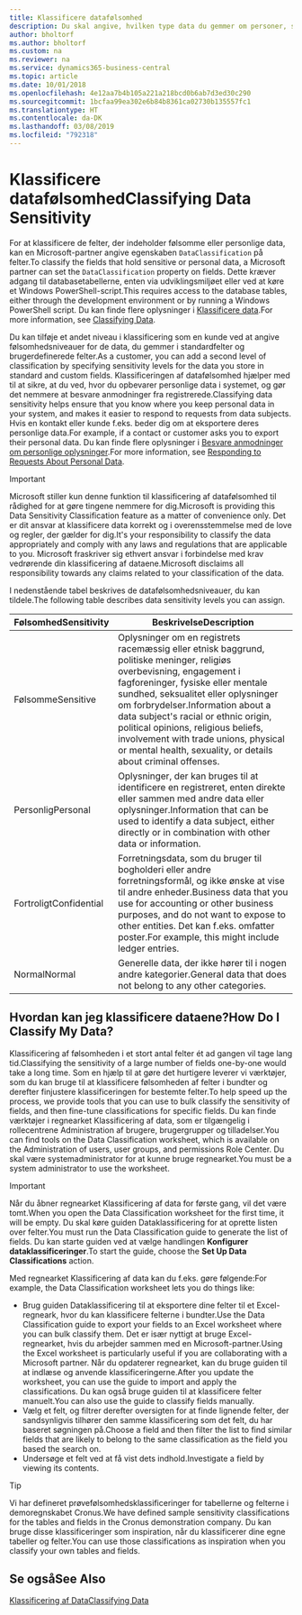 ```yaml
---
title: Klassificere datafølsomhed
description: Du skal angive, hvilken type data du gemmer om personer, så du kan besvare anmodninger fra dataemnet.
author: bholtorf
ms.author: bholtorf
ms.custom: na
ms.reviewer: na
ms.service: dynamics365-business-central
ms.topic: article
ms.date: 10/01/2018
ms.openlocfilehash: 4e12aa7b4b105a221a218bcd0b6ab7d3ed30c290
ms.sourcegitcommit: 1bcfaa99ea302e6b84b8361ca02730b135557fc1
ms.translationtype: HT
ms.contentlocale: da-DK
ms.lasthandoff: 03/08/2019
ms.locfileid: "792318"
---
```

# <a name="classifying-data-sensitivity"></a><span data-ttu-id="3c3f3-103">Klassificere datafølsomhed</span><span class="sxs-lookup"><span data-stu-id="3c3f3-103">Classifying Data Sensitivity</span></span>
<span data-ttu-id="3c3f3-104">For at klassificere de felter, der indeholder følsomme eller personlige data, kan en Microsoft-partner angive egenskaben ```DataClassification``` på felter.</span><span class="sxs-lookup"><span data-stu-id="3c3f3-104">To classify the fields that hold sensitive or personal data, a Microsoft partner can set the ```DataClassification``` property on fields.</span></span> <span data-ttu-id="3c3f3-105">Dette kræver adgang til databasetabellerne, enten via udviklingsmiljøet eller ved at køre et Windows PowerShell-script.</span><span class="sxs-lookup"><span data-stu-id="3c3f3-105">This requires access to the database tables, either through the development environment or by running a Windows PowerShell script.</span></span> <span data-ttu-id="3c3f3-106">Du kan finde flere oplysninger i [Klassificere data](https://docs.microsoft.com/en-us/dynamics-nav/classifying-data).</span><span class="sxs-lookup"><span data-stu-id="3c3f3-106">For more information, see [Classifying Data](https://docs.microsoft.com/en-us/dynamics-nav/classifying-data).</span></span>  

<span data-ttu-id="3c3f3-107">Du kan tilføje et andet niveau i klassificering som en kunde ved at angive følsomhedsniveauer for de data, du gemmer i standardfelter og brugerdefinerede felter.</span><span class="sxs-lookup"><span data-stu-id="3c3f3-107">As a customer, you can add a second level of classification by specifying sensitivity levels for the data you store in standard and custom fields.</span></span> <span data-ttu-id="3c3f3-108">Klassificeringen af datafølsomhed hjælper med til at sikre, at du ved, hvor du opbevarer personlige data i systemet, og gør det nemmere at besvare anmodninger fra registrerede.</span><span class="sxs-lookup"><span data-stu-id="3c3f3-108">Classifying data sensitivity helps ensure that you know where you keep personal data in your system, and makes it easier to respond to requests from data subjects.</span></span> <span data-ttu-id="3c3f3-109">Hvis en kontakt eller kunde f.eks. beder dig om at eksportere deres personlige data.</span><span class="sxs-lookup"><span data-stu-id="3c3f3-109">For example, if a contact or customer asks you to export their personal data.</span></span> <span data-ttu-id="3c3f3-110">Du kan finde flere oplysninger i [Besvare anmodninger om personlige oplysninger](admin-responding-to-requests-about-personal-data.md).</span><span class="sxs-lookup"><span data-stu-id="3c3f3-110">For more information, see [Responding to Requests About Personal Data](admin-responding-to-requests-about-personal-data.md).</span></span>

> [!Important]
> <span data-ttu-id="3c3f3-111">Microsoft stiller kun denne funktion til klassificering af datafølsomhed til rådighed for at gøre tingene nemmere for dig.</span><span class="sxs-lookup"><span data-stu-id="3c3f3-111">Microsoft is providing this Data Sensitivity Classification feature as a matter of convenience only.</span></span> <span data-ttu-id="3c3f3-112">Det er dit ansvar at klassificere data korrekt og i overensstemmelse med de love og regler, der gælder for dig.</span><span class="sxs-lookup"><span data-stu-id="3c3f3-112">It's your responsibility to classify the data appropriately and comply with any laws and regulations that are applicable to you.</span></span> <span data-ttu-id="3c3f3-113">Microsoft fraskriver sig ethvert ansvar i forbindelse med krav vedrørende din klassificering af dataene.</span><span class="sxs-lookup"><span data-stu-id="3c3f3-113">Microsoft disclaims all responsibility towards any claims related to your classification of the data.</span></span>  

<span data-ttu-id="3c3f3-114">I nedenstående tabel beskrives de datafølsomhedsniveauer, du kan tildele.</span><span class="sxs-lookup"><span data-stu-id="3c3f3-114">The following table describes data sensitivity levels you can assign.</span></span>

|<span data-ttu-id="3c3f3-115">Følsomhed</span><span class="sxs-lookup"><span data-stu-id="3c3f3-115">Sensitivity</span></span>|<span data-ttu-id="3c3f3-116">Beskrivelse</span><span class="sxs-lookup"><span data-stu-id="3c3f3-116">Description</span></span>|
|----|----|
|<span data-ttu-id="3c3f3-117">Følsomme</span><span class="sxs-lookup"><span data-stu-id="3c3f3-117">Sensitive</span></span> | <span data-ttu-id="3c3f3-118">Oplysninger om en registrets racemæssig eller etnisk baggrund, politiske meninger, religiøs overbevisning, engagement i fagforeninger, fysiske eller mentale sundhed, seksualitet eller oplysninger om forbrydelser.</span><span class="sxs-lookup"><span data-stu-id="3c3f3-118">Information about a data subject's racial or ethnic origin, political opinions, religious beliefs, involvement with trade unions, physical or mental health, sexuality, or details about criminal offenses.</span></span> |
|<span data-ttu-id="3c3f3-119">Personlig</span><span class="sxs-lookup"><span data-stu-id="3c3f3-119">Personal</span></span> | <span data-ttu-id="3c3f3-120">Oplysninger, der kan bruges til at identificere en registreret, enten direkte eller sammen med andre data eller oplysninger.</span><span class="sxs-lookup"><span data-stu-id="3c3f3-120">Information that can be used to identify a data subject, either directly or in combination with other data or information.</span></span>|
|<span data-ttu-id="3c3f3-121">Fortroligt</span><span class="sxs-lookup"><span data-stu-id="3c3f3-121">Confidential</span></span> | <span data-ttu-id="3c3f3-122">Forretningsdata, som du bruger til bogholderi eller andre forretningsformål, og ikke ønske at vise til andre enheder.</span><span class="sxs-lookup"><span data-stu-id="3c3f3-122">Business data that you use for accounting or other business purposes, and do not want to expose to other entities.</span></span> <span data-ttu-id="3c3f3-123">Det kan f.eks. omfatter poster.</span><span class="sxs-lookup"><span data-stu-id="3c3f3-123">For example, this might include ledger entries.</span></span>|
|<span data-ttu-id="3c3f3-124">Normal</span><span class="sxs-lookup"><span data-stu-id="3c3f3-124">Normal</span></span> | <span data-ttu-id="3c3f3-125">Generelle data, der ikke hører til i nogen andre kategorier.</span><span class="sxs-lookup"><span data-stu-id="3c3f3-125">General data that does not belong to any other categories.</span></span>|

## <a name="how-do-i-classify-my-data"></a><span data-ttu-id="3c3f3-126">Hvordan kan jeg klassificere dataene?</span><span class="sxs-lookup"><span data-stu-id="3c3f3-126">How Do I Classify My Data?</span></span>
<span data-ttu-id="3c3f3-127">Klassificering af følsomheden i et stort antal felter ét ad gangen vil tage lang tid.</span><span class="sxs-lookup"><span data-stu-id="3c3f3-127">Classifying the sensitivity of a large number of fields one-by-one would take a long time.</span></span> <span data-ttu-id="3c3f3-128">Som en hjælp til at gøre det hurtigere leverer vi værktøjer, som du kan bruge til at klassificere følsomheden af felter i bundter og derefter finjustere klassificeringen for bestemte felter.</span><span class="sxs-lookup"><span data-stu-id="3c3f3-128">To help speed up the process, we provide tools that you can use to bulk classify the sensitivity of fields, and then fine-tune classifications for specific fields.</span></span> <span data-ttu-id="3c3f3-129">Du kan finde værktøjer i regnearket Klassificering af data, som er tilgængelig i rollecentrene Administration af brugere, brugergrupper og tilladelser.</span><span class="sxs-lookup"><span data-stu-id="3c3f3-129">You can find tools on the Data Classification worksheet, which is available on the Administration of users, user groups, and permissions Role Center.</span></span> <span data-ttu-id="3c3f3-130">Du skal være systemadministrator for at kunne bruge regnearket.</span><span class="sxs-lookup"><span data-stu-id="3c3f3-130">You must be a system administrator to use the worksheet.</span></span>

> [!Important]
> <span data-ttu-id="3c3f3-131">Når du åbner regnearket Klassificering af data for første gang, vil det være tomt.</span><span class="sxs-lookup"><span data-stu-id="3c3f3-131">When you open the Data Classification worksheet for the first time, it will be empty.</span></span> <span data-ttu-id="3c3f3-132">Du skal køre guiden Dataklassificering for at oprette listen over felter.</span><span class="sxs-lookup"><span data-stu-id="3c3f3-132">You must run the Data Classification guide to generate the list of fields.</span></span> <span data-ttu-id="3c3f3-133">Du kan starte guiden ved at vælge handlingen **Konfigurer dataklassificeringer**.</span><span class="sxs-lookup"><span data-stu-id="3c3f3-133">To start the guide, choose the **Set Up Data Classifications** action.</span></span>

<span data-ttu-id="3c3f3-134">Med regnearket Klassificering af data kan du f.eks. gøre følgende:</span><span class="sxs-lookup"><span data-stu-id="3c3f3-134">For example, the Data Classification worksheet lets you do things like:</span></span>  

* <span data-ttu-id="3c3f3-135">Brug guiden Dataklassificering til at eksportere dine felter til et Excel-regneark, hvor du kan klassificere felterne i bundter.</span><span class="sxs-lookup"><span data-stu-id="3c3f3-135">Use the Data Classification guide to export your fields to an Excel worksheet where you can bulk classify them.</span></span> <span data-ttu-id="3c3f3-136">Det er især nyttigt at bruge Excel-regnearket, hvis du arbejder sammen med en Microsoft-partner.</span><span class="sxs-lookup"><span data-stu-id="3c3f3-136">Using the Excel worksheet is particularly useful if you are collaborating with a Microsoft partner.</span></span> <span data-ttu-id="3c3f3-137">Når du opdaterer regnearket, kan du bruge guiden til at indlæse og anvende klassificeringerne.</span><span class="sxs-lookup"><span data-stu-id="3c3f3-137">After you update the worksheet, you can use the guide to import and apply the classifications.</span></span> <span data-ttu-id="3c3f3-138">Du kan også bruge guiden til at klassificere felter manuelt.</span><span class="sxs-lookup"><span data-stu-id="3c3f3-138">You can also use the guide to classify fields manually.</span></span>  
* <span data-ttu-id="3c3f3-139">Vælg et felt, og filtrer derefter oversigten for at finde lignende felter, der sandsynligvis tilhører den samme klassificering som det felt, du har baseret søgningen på.</span><span class="sxs-lookup"><span data-stu-id="3c3f3-139">Choose a field and then filter the list to find similar fields that are likely to belong to the same classification as the field you based the search on.</span></span>  
* <span data-ttu-id="3c3f3-140">Undersøge et felt ved at få vist dets indhold.</span><span class="sxs-lookup"><span data-stu-id="3c3f3-140">Investigate a field by viewing its contents.</span></span>  

> [!Tip]
> <span data-ttu-id="3c3f3-141">Vi har defineret prøvefølsomhedsklassificeringer for tabellerne og felterne i demoregnskabet Cronus.</span><span class="sxs-lookup"><span data-stu-id="3c3f3-141">We have defined sample sensitivity classifications for the tables and fields in the Cronus demonstration company.</span></span> <span data-ttu-id="3c3f3-142">Du kan bruge disse klassificeringer som inspiration, når du klassificerer dine egne tabeller og felter.</span><span class="sxs-lookup"><span data-stu-id="3c3f3-142">You can use those classifications as inspiration when you classify your own tables and fields.</span></span>

## <a name="see-also"></a><span data-ttu-id="3c3f3-143">Se også</span><span class="sxs-lookup"><span data-stu-id="3c3f3-143">See Also</span></span>
[<span data-ttu-id="3c3f3-144">Klassificering af Data</span><span class="sxs-lookup"><span data-stu-id="3c3f3-144">Classifying Data</span></span>](https://docs.microsoft.com/en-us/dynamics-nav/classifying-data)  
